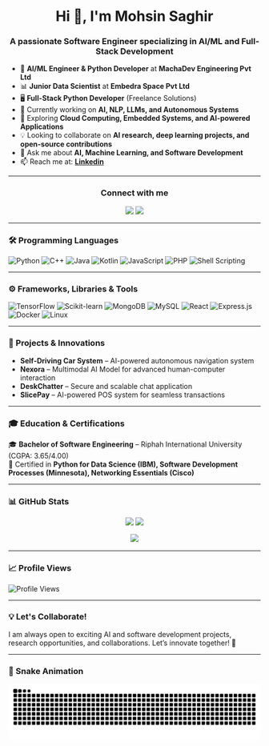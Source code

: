 <h1 align="center">Hi 👋, I'm Mohsin Saghir</h1>
<h3 align="center">A passionate Software Engineer specializing in AI/ML and Full-Stack Development</h3>

- 🤖 **AI/ML Engineer & Python Developer** at **MachaDev Engineering Pvt Ltd**
- 📊 **Junior Data Scientist** at **Embedra Space Pvt Ltd**
- 🖥️ **Full-Stack Python Developer** (Freelance Solutions)
- 🚀 Currently working on **AI, NLP, LLMs, and Autonomous Systems**
- 📡 Exploring **Cloud Computing, Embedded Systems, and AI-powered Applications**
- 💡 Looking to collaborate on **AI research, deep learning projects, and open-source contributions**
- 💬 Ask me about **AI, Machine Learning, and Software Development**
- 📫 Reach me at: **[Linkedin](https://www.linkedin.com/in/sardarmohsinsaghir/)**

---

<!-- Social Media Links -->
<div align="center">
<h3 align="center">Connect with me</h3>
<a href="https://linkedin.com/in/sardarmohsinsaghir"><img src="https://img.icons8.com/fluent/48/000000/linkedin.png"/></a>
<a href="https://github.com/sardarmohsinsaghir"><img src="https://img.icons8.com/fluent/48/000000/github.png"/></a>
</div>

---

<h3>🛠 Programming Languages</h3>

<div align="left">
  <img alt="Python" src="https://img.shields.io/badge/python-3670A0?style=for-the-badge&logo=python&logoColor=ffdd54"/>
  <img alt="C++" src="https://img.shields.io/badge/C%2B%2B-00599C?style=for-the-badge&logo=c%2B%2B&logoColor=white"/>
  <img alt="Java" src="https://img.shields.io/badge/Java-ED8B00?style=for-the-badge&logo=java&logoColor=white"/>
  <img alt="Kotlin" src="https://img.shields.io/badge/Kotlin-%230095D5.svg?style=for-the-badge&logo=kotlin&logoColor=white"/>
  <img alt="JavaScript" src="https://img.shields.io/badge/JavaScript-323330?style=for-the-badge&logo=javascript&logoColor=F7DF1E"/>
  <img alt="PHP" src="https://img.shields.io/badge/php-%23777BB4.svg?style=for-the-badge&logo=php&logoColor=white"/>
  <img alt="Shell Scripting" src="https://img.shields.io/badge/Shell_Scripting-%23323232.svg?style=for-the-badge&logo=gnu-bash&logoColor=white"/>
</div>

---

<h3>⚙️ Frameworks, Libraries & Tools</h3>

<div align="left">
  <img alt="TensorFlow" src="https://img.shields.io/badge/TensorFlow-%23FF6F00.svg?style=for-the-badge&logo=TensorFlow&logoColor=white"/>
  <img alt="Scikit-learn" src="https://img.shields.io/badge/scikit--learn-F7931E.svg?style=for-the-badge&logo=scikit-learn&logoColor=white"/>
  <img alt="MongoDB" src="https://img.shields.io/badge/MongoDB-%2347A248.svg?style=for-the-badge&logo=mongodb&logoColor=white"/>
  <img alt="MySQL" src="https://img.shields.io/badge/MySQL-%2300f.svg?style=for-the-badge&logo=mysql&logoColor=white"/>
  <img alt="React" src="https://img.shields.io/badge/react-%2320232a.svg?style=for-the-badge&logo=react&logoColor=%2361DAFB"/>
  <img alt="Express.js" src="https://img.shields.io/badge/express.js-%23404d59.svg?style=for-the-badge&logo=express&logoColor=%2361DAFB"/>
  <img alt="Docker" src="https://img.shields.io/badge/docker-%230db7ed.svg?style=for-the-badge&logo=docker&logoColor=white"/>
  <img alt="Linux" src="https://img.shields.io/badge/Linux-FCC624?style=for-the-badge&logo=linux&logoColor=black"/>
</div>

---

<h3>🚀 Projects & Innovations</h3>

- **Self-Driving Car System** – AI-powered autonomous navigation system  
- **Nexora** – Multimodal AI Model for advanced human-computer interaction  
- **DeskChatter** – Secure and scalable chat application  
- **SlicePay** – AI-powered POS system for seamless transactions  

---

<h3>🎓 Education & Certifications</h3>

🎓 **Bachelor of Software Engineering** – Riphah International University (CGPA: 3.65/4.00)  
📜 Certified in **Python for Data Science (IBM), Software Development Processes (Minnesota), Networking Essentials (Cisco)**  

---

<h3>📊 GitHub Stats</h3>

<p align="center">
  <img height="180em" src="https://github-readme-stats.vercel.app/api?username=sardarmohsinsaghir&show_icons=true&theme=tokyonight&hide_border=true"/>
  <img height="180em" src="https://github-readme-stats.vercel.app/api/top-langs/?username=sardarmohsinsaghir&layout=compact&langs_count=8&theme=tokyonight&hide_border=true"/>
</p>

<p align="center">
  <img width="54%" src="https://streak-stats.demolab.com?user=sardarmohsinsaghir&theme=tokyonight&hide_border=true" />
</p>

---

<h3>📈 Profile Views</h3>

<p align="left"> <img src="https://komarev.com/ghpvc/?username=sardarmohsinsaghir&label=Profile%20views&color=0e75b6&style=flat" alt="Profile Views" /> </p>

---

<h3>💡 Let's Collaborate!</h3>

I am always open to exciting AI and software development projects, research opportunities, and collaborations. Let’s innovate together! 🚀

---

<h3>🐍 Snake Animation</h3>

<p align="center">
  <img src="https://raw.githubusercontent.com/sardarmohsinsaghir/sardarmohsinsaghir/output/snake.svg" alt="Snake animation" />
</p>

